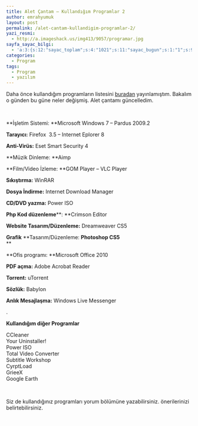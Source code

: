 ```yaml
---
title: Alet Çantam – Kullandığım Programlar 2
author: emrahyumuk
layout: post
permalink: /alet-cantam-kullandigim-programlar-2/
yazi_resmi:
  - http://a.imageshack.us/img413/9057/programar.jpg
sayfa_sayac_bilgi:
  - 'a:3:{s:12:"sayac_toplam";s:4:"1021";s:11:"sayac_bugun";s:1:"1";s:9:"son_okuma";s:10:"1364802941";}'
categories:
  - Program
tags:
  - Program
  - yazılım
---
```

Daha önce kullandığım programların listesini <a href="http://www.emrahyumuk.com/blog/alet-cantam-kullandigim-programlar/" target="_blank">buradan</a> yayınlamıştım. Bakalım o günden bu güne neler değişmiş. Alet çantamı güncelledim.

<span style="color: #ffffff;">.</span>

**İşletim Sistemi: **Microsoft Windows 7 &#8211; Pardus 2009.2

**Tarayıcı:** Firefox  3.5 – Internet Eplorer 8

**Anti-Virüs:** Eset Smart Security 4

**Müzik Dinleme: **Aimp

<!--more-->

**Film/Video İzleme: **GOM Player &#8211; VLC Player

**Sıkıştırma:** WinRAR

**Dosya İndirme:** Internet Download Manager

**CD/DVD yazma:** Power ISO

**Php Kod düzenleme****: **Crimson Editor

**Website Tasarım/Düzenleme:** Dreamweaver CS5

**Grafik** **Tasarım/Düzenleme: **Photoshop CS5**  
**

**Ofis programı: **Microsoft Office 2010

**PDF açma:** Adobe Acrobat Reader

**Torrent:** uTorrent

**Sözlük:** Babylon

**Anlık Mesajlaşma:** Windows Live Messenger

.

**Kullandığım diğer Programlar**

CCleaner  
Your Uninstaller!  
Power ISO  
Total Video Converter  
Subtitle Workshop  
CyrptLoad  
GrieeX  
Google Earth

<span style="color: #ffffff;">.</span>

Siz de kullandığınız programları yorum bölümüne yazabilirsiniz. önerilerinizi belirtebilirsiniz.

<span style="color: #ffffff;">.</span>